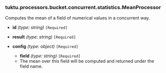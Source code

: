 ### tuktu.processors.bucket.concurrent.statistics.MeanProcessor
Computes the mean of a field of numerical values in a concurrent way.

  * **id** *(type: string)* `[Required]`

  * **result** *(type: string)* `[Required]`

  * **config** *(type: object)* `[Required]`

    * **field** *(type: string)* `[Required]`
    - The mean over this field will be computed and returned under the field name.
 
